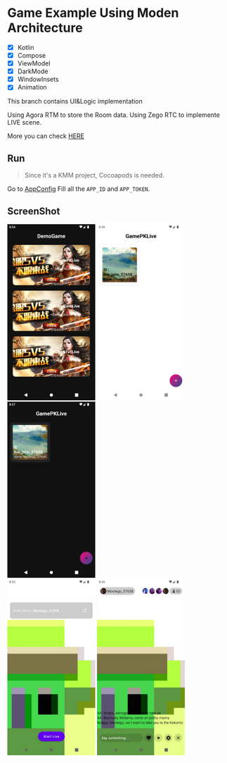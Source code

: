 # Game Example Using Moden Architecture

- [x] Kotlin
- [x] Compose
- [x] ViewModel
- [x] DarkMode
- [x] WindowInsets
- [x] Animation

This branch contains UI&Logic implementation

Using Agora RTM to store the Room data.
Using Zego RTC to implemente LIVE scene.

More you can check [HERE](https://www.jianshu.com/p/ac7ee488df86)

## Run

> Since it's a KMM project, Cocoapods is needed.

Go to [AppConfig](./shared/src/commonMain/kotlin/io/agora/live/livegame/AppConfig.kt)
Fill all the `APP_ID` and `APP_TOKEN`.

## ScreenShot

<img src="./screenshot/Page_DemoGame.webp" width="200" alt="Home"/>
<img src="./screenshot/Page_List.webp" width="200" alt="List"/>
<img src="./screenshot/Page_List_Dark.webp" width="200" alt="List_Dark"/>
</br>
<img src="./screenshot/Page_Create.webp" width="200" alt="Create"/>
<img src="./screenshot/Page_Studio.webp" width="200" alt="Studio"/>


